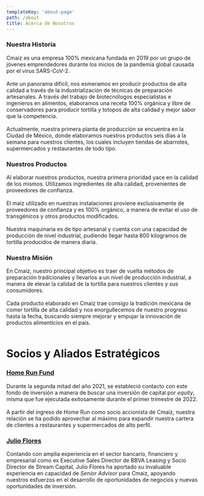 ```yaml
---
templateKey: 'about-page'
path: /about
title: Acerca de Nosotros
---
```

### Nuestra Historia
Cmaiz es una empresa 100% mexicana fundada en 2019 por un grupo de jóvenes emprendedores durante los inicios de la pandemia global causada por el virus SARS-CoV-2.
\
\
Ante un panorama difícil, nos esmeramos en producir productos de alta calidad a través de la industrialización de técnicas de preparación artesanales. A través del trabajo de biotecnólogos especialistas e ingenieros en alimentos, elaboramos una receta 100% orgánica y libre de conservadores para producir tortilla y totopos de alta calidad y mejor sabor que la competencia.
\
\
Actualmente, nuestra primera planta de producción se encuentra en la Ciudad de México, donde elaboramos nuestros productos seis días a la semana para nuestros clientes, los cuales incluyen tiendas de abarrotes, supermercados y restaurantes de todo tipo.

### Nuestros Productos
Al elaborar nuestros productos, nuestra primera prioridad yace en la calidad de los mismos. Utilizamos ingredientes de alta calidad, provenientes de proveedores de confianza.
\
\
El maíz utilizado en nuestras instalaciones proviene exclusivamente de proveedores de confianza y es 100% orgánico, a manera de evitar el uso de transgénicos y otros productos modificados.
\
\
Nuestra maquinaria es de tipo artesanal y cuenta con una capacidad de producción de nivel industrial, pudiendo llegar hasta 800 kilogramos de tortilla producidos de manera diaria.

### Nuestra Misión
En Cmaiz, nuestro principal objetivo es traer de vuelta métodos de preparación tradicionales y llevarlos a un nivel de producción industrial, a manera de elevar la calidad de la tortilla para nuestros clientes y sus consumidores.
\
\
Cada producto elaborado en Cmaiz trae consigo la tradición mexicana de comer tortilla de alta calidad y nos enorgullecemos de nuestro progreso hasta la fecha, buscando siempre mejorar y empujar la innovación de productos alimenticios en el país.
<br><br>

# Socios y Aliados Estratégicos

### [Home Run Fund](https://homerunfund.com/)

Durante la segunda mitad del año 2021, se estableció contacto con este fondo de inversión a manera de buscar una inversión de capital por *equity*, misma que fue ejecutada exitosamente durante el primer trimestre de 2022.
\
\
A partir del ingreso de Home Run como socio accionista de Cmaiz, nuestra relación se ha podido aprovechar al máximo para expandir nuestra cartera de clientes a restaurantes y supermercados de alto perfil.

### [Julio Flores](https://www.linkedin.com/in/julio-alfonso-flores-garibay-1a9b25117/)

Contando con amplia experiencia en el sector bancario, financiero y empresarial como ex Executive Sales Director de BBVA Leasing y Socio Director de Stream Capital, Julio Flores ha aportado su invaluable experiencia en capacidad de *Senior Advisor* para Cmaiz, apoyando nuestros esfuerzos en el desarrollo de oportunidades de negocios y nuevas oportunidades de inversión.
